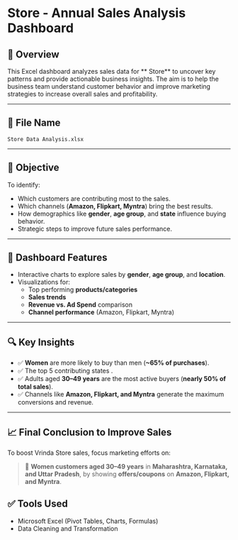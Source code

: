 #  Store - Annual Sales Analysis Dashboard

## 🧾 Overview
This Excel dashboard analyzes sales data for ** Store** to uncover key patterns and provide actionable business insights. The aim is to help the business team understand customer behavior and improve marketing strategies to increase overall sales and profitability.

---

## 📁 File Name
`Store Data Analysis.xlsx`

---

## 🎯 Objective
To identify:
- Which customers are contributing most to the sales.
- Which channels (**Amazon, Flipkart, Myntra**) bring the best results.
- How demographics like **gender**, **age group**, and **state** influence buying behavior.
- Strategic steps to improve future sales performance.

---

## 📌 Dashboard Features
- Interactive charts to explore sales by **gender**, **age group**, and **location**.
- Visualizations for:
  - Top performing **products/categories**
  - **Sales trends**
  - **Revenue vs. Ad Spend** comparison
  - **Channel performance** (Amazon, Flipkart, Myntra)

---

## 🔍 Key Insights
- ✅ **Women** are more likely to buy than men (**~65% of purchases**).
- ✅ The top 5 contributing states .
- ✅ Adults aged **30–49 years** are the most active buyers (**nearly 50% of total sales**).
- ✅ Channels like **Amazon, Flipkart, and Myntra** generate the maximum conversions and revenue.

---

## 📈 Final Conclusion to Improve Sales
To boost Vrinda Store sales, focus marketing efforts on:

> 🎯 **Women customers aged 30–49 years** in **Maharashtra, Karnataka, and Uttar Pradesh**, by showing **offers/coupons** on **Amazon, Flipkart, and Myntra**.


## ✅ Tools Used
- Microsoft Excel (Pivot Tables, Charts, Formulas)
- Data Cleaning and Transformation
